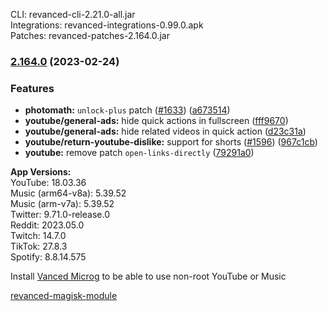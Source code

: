 CLI: revanced-cli-2.21.0-all.jar  
Integrations: revanced-integrations-0.99.0.apk  
Patches: revanced-patches-2.164.0.jar  

### [2.164.0](https://github.com/revanced/revanced-patches/compare/v2.163.0...v2.164.0) (2023-02-24)
### Features
* **photomath:** `unlock-plus` patch ([#1633](https://github.com/revanced/revanced-patches/issues/1633)) ([a673514](https://github.com/revanced/revanced-patches/commit/a673514f848e583513924a6a9b8cfbb56153cc3a))
* **youtube/general-ads:** hide quick actions in fullscreen ([fff9670](https://github.com/revanced/revanced-patches/commit/fff9670a81108b8343d0b7913953fc6c2bb4a6f0))
* **youtube/general-ads:** hide related videos in quick action ([d23c31a](https://github.com/revanced/revanced-patches/commit/d23c31a9ec39189e08474044ac5ca06d974add76))
* **youtube/return-youtube-dislike:** support for shorts ([#1596](https://github.com/revanced/revanced-patches/issues/1596)) ([967c1cb](https://github.com/revanced/revanced-patches/commit/967c1cbd4b340a382a355f13d236d2881bafddbf))
* **youtube:** remove patch `open-links-directly` ([79291a0](https://github.com/revanced/revanced-patches/commit/79291a0d34bd9514cbef5d97c21c59dfbffad287))

  
**App Versions:**  
YouTube: 18.03.36  
Music (arm64-v8a): 5.39.52  
Music (arm-v7a): 5.39.52  
Twitter: 9.71.0-release.0  
Reddit: 2023.05.0  
Twitch: 14.7.0  
TikTok: 27.8.3  
Spotify: 8.8.14.575  

Install [Vanced Microg](https://github.com/TeamVanced/VancedMicroG/releases) to be able to use non-root YouTube or Music  

[revanced-magisk-module](https://github.com/j-hc/revanced-magisk-module)  
